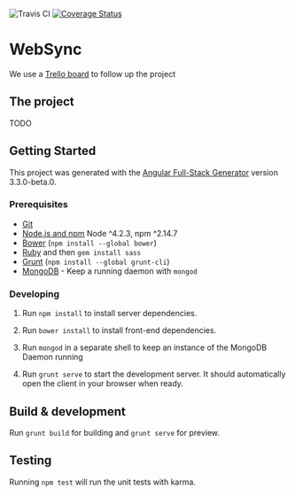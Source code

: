 ![Travis CI](https://img.shields.io/travis/m-enochroot/websync.svg "Travis-ci badge by shield.io") [![Coverage Status](https://coveralls.io/repos/github/m-enochroot/websync/badge.svg?branch=master)](https://coveralls.io/github/m-enochroot/websync?branch=master)

# WebSync

We use a [Trello board](https://trello.com/b/Trim8lOb) to follow up the project

## The project

TODO

## Getting Started

This project was generated with the [Angular Full-Stack Generator](https://github.com/DaftMonk/generator-angular-fullstack) version 3.3.0-beta.0.

### Prerequisites

- [Git](https://git-scm.com/)
- [Node.js and npm](nodejs.org) Node ^4.2.3, npm ^2.14.7
- [Bower](bower.io) (`npm install --global bower`)
- [Ruby](https://www.ruby-lang.org) and then `gem install sass`
- [Grunt](http://gruntjs.com/) (`npm install --global grunt-cli`)
- [MongoDB](https://www.mongodb.org/) - Keep a running daemon with `mongod`

### Developing

1. Run `npm install` to install server dependencies.

2. Run `bower install` to install front-end dependencies.

3. Run `mongod` in a separate shell to keep an instance of the MongoDB Daemon running

4. Run `grunt serve` to start the development server. It should automatically open the client in your browser when ready.

## Build & development

Run `grunt build` for building and `grunt serve` for preview.

## Testing

Running `npm test` will run the unit tests with karma.
